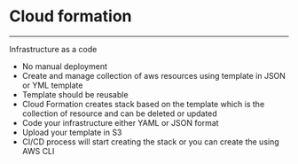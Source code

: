# Cloud formation

---
Infrastructure as a code
* No manual deployment 
* Create and manage collection of aws resources using template in JSON or YML template
* Template should be reusable
* Cloud Formation creates stack based on the template which is the collection of resource and can be deleted or updated 
* Code your infrastructure either YAML or JSON format 
* Upload your template in S3
* CI/CD process will start creating the stack or you can create the using AWS CLI